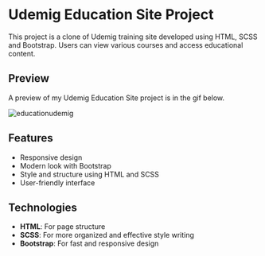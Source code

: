 # Udemig Education Site Project

This project is a clone of Udemig training site developed using HTML, SCSS and Bootstrap. Users can view various courses and access educational content.

## Preview
A preview of my Udemig Education Site project is in the gif below.

![educationudemig](https://github.com/user-attachments/assets/0a5d465b-577e-45ec-b4d8-d1de9e1a325a)

## Features

- Responsive design
- Modern look with Bootstrap
- Style and structure using HTML and SCSS
- User-friendly interface

## Technologies

- **HTML**: For page structure
- **SCSS**: For more organized and effective style writing
- **Bootstrap**: For fast and responsive design
